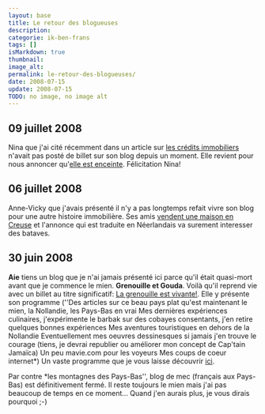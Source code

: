 ```yaml
---
layout: base
title: Le retour des blogueuses
description: 
categorie: ik-ben-frans
tags: []
isMarkdown: true
thumbnail: 
image_alt: 
permalink: le-retour-des-blogueuses/
date: 2008-07-15
update: 2008-07-15
TODO: no image, no image alt
---
```




## 09 juillet 2008
Nina que j'ai cité récemment dans un article sur [les crédits immobiliers](/un-taxateur-qui-vous-veut-du-bien) n'avait pas posté de billet sur son blog depuis un moment. Elle revient pour nous annoncer qu'[elle est enceinte](http://ninamsterdam.canalblog.com/archives/2008/07/09/9870612.html). Félicitation Nina!


## 06 juillet 2008
Anne-Vicky que j'avais présenté il n'y a pas longtemps refait vivre son blog pour une autre histoire immobilière. Ses amis [vendent une maison en Creuse](http://annevickycarlier.blogspot.com/2008/07/te-koop-vendre.html) et l'annonce qui est traduite en Néerlandais va surement interesser des bataves.

## 30 juin 2008
**Aie** tiens un blog que je n'ai jamais présenté ici parce qu'il était quasi-mort avant que je commence le mien. **Grenouille et Gouda**. Voilà qu'il reprend vie avec un billet au titre significatif: [La grenouille est vivante!](http://frogouda.blogspot.com/2008/06/la-grenouille-est-vivante.html). Elle y présente son programme (''Des articles sur ce beau pays plat qu'est maintenant le mien, la Nollandie, les Pays-Bas en vrai Mes dernières expériences culinaires, j'expérimente le barbak sur des cobayes consentants, j'en retire quelques bonnes expériences Mes aventures touristiques en dehors de la Nollandie Eventuellement mes oeuvres dessinesques si jamais j'en trouve le courage (tiens, je devrai republier ou améliorer mon concept de Cap'tain Jamaïca) Un peu mavie.com pour les voyeurs Mes coups de coeur internet*) Un vaste programme que je vous laisse découvrir [ici](http://frogouda.blogspot.com/).

Par contre *les montagnes des Pays-Bas'', blog de mec (français aux Pays-Bas) est définitivement fermé. Il reste toujours le mien mais j'ai pas beaucoup de temps en ce moment... Quand j'en aurais plus, je vous dirais pourquoi ;-)
